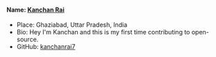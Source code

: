 #### Name: [Kanchan Rai](https://github.com/kanchanrai7)
- Place: Ghaziabad, Uttar Pradesh, India
- Bio: Hey I'm Kanchan and this is my first time contributing to open-source.
- GitHub: [kanchanrai7](https://github.com/kanchanrai7)
